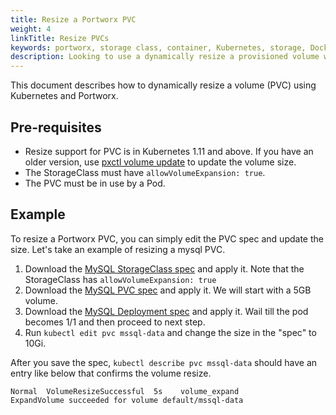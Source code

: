 ```yaml
---
title: Resize a Portworx PVC
weight: 4
linkTitle: Resize PVCs
keywords: portworx, storage class, container, Kubernetes, storage, Docker, k8s, flexvol, pv, persistent disk,StatefulSets
description: Looking to use a dynamically resize a provisioned volume with Kubernetes?  Follow this step-by-step tutorial on how to do it with Portworx.
---
```


This document describes how to dynamically resize a volume (PVC) using Kubernetes and Portworx.

## Pre-requisites

* Resize support for PVC is in Kubernetes 1.11 and above. If you have an older version, use [pxctl volume update](/data-volumes/) to update the volume size.
* The StorageClass must have `allowVolumeExpansion: true`.
* The PVC must be in use by a Pod.

## Example

To resize a Portworx PVC, you can simply edit the PVC spec and update the size. Let's take an example of resizing a mysql PVC.

1. Download the [MySQL StorageClass spec](/samples/k8s/mssql/mssql_sc.yml?raw=true) and apply it. Note that the StorageClass has `allowVolumeExpansion: true`
2. Download the [MySQL PVC spec](/samples/k8s/mssql/mssql_pvc.yml?raw=true) and apply it. We will start with a 5GB volume.
3. Download the [MySQL Deployment spec](/samples/k8s/mssql/mssql_deployment.yml?raw=true) and apply it. Wail till the pod becomes 1/1 and then proceed to next step.
4. Run `kubectl edit pvc mssql-data` and change the size in the "spec" to 10Gi.

After you save the spec, `kubectl describe pvc mssql-data` should have an entry like below that confirms the volume resize.

```
Normal  VolumeResizeSuccessful  5s    volume_expand                ExpandVolume succeeded for volume default/mssql-data
```
